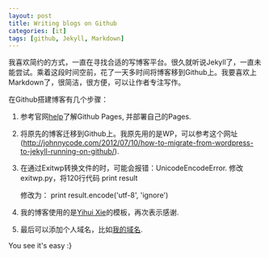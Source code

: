 ```yaml
---
layout: post
title: Writing blogs on Github
categories: [it]
tags: [github, Jekyll, Markdown]
---
```


我喜欢简约的方式，一直在寻找合适的写博客平台。很久就听说Jekyll了，一直未能尝试。乘着这段时间空前，花了一天多时间将博客移到Github上。我要喜欢上Markdown了，很简洁，很方便，可以让作者专注写作。

在Github搭建博客有几个步骤：

1. 参考官网[help](https://help.github.com/categories/20/articles)了解Github Pages, 并部署自己的Pages.

2. 将原先的博客迁移到Github上。我原先用的是WP，可以参考这个网址(http://johnnycode.com/2012/07/10/how-to-migrate-from-wordpress-to-jekyll-running-on-github/).

3. 在通过Exitwp转换文件的时，可能会报错：UnicodeEncodeError. 修改 exitwp.py，将120行代码
	print result
	
	修改为：
	print result.encode('utf-8', 'ignore')

4. 我的博客使用的是[Yihui Xie](http://yihui.name/)的模板，再次表示感谢.

5. 最后可以添加个人域名，比如[我的域名](http://allal.com).

You see it's easy :}